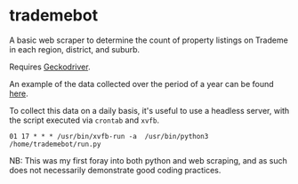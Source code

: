 # trademebot

A basic web scraper to determine the count of property listings on Trademe in each region, district, and suburb. 

Requires <a href="https://github.com/mozilla/geckodriver">Geckodriver</a>. 

An example of the data collected over the period of a year can be found <a href="https://cddt.nz/projects/tmchart.html">here</a>. 

To collect this data on a daily basis, it's useful to use a headless server, with the script executed via `crontab` and `xvfb`. 

`01 17 * * * /usr/bin/xvfb-run -a  /usr/bin/python3 /home/trademebot/run.py`

NB: This was my first foray into both python and web scraping, and as such does not necessarily demonstrate good coding practices. 

